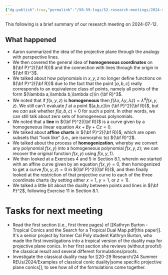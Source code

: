 ```yaml
---
{"dg-publish":true,"permalink":"/50-59-logs/52-research-meetings/2024-summer/reu-meeting-2024-07-12/","updated":"2024-07-19T14:08:27-07:00"}
---
```


This following is a brief summary of our research meeting on 2024-07-12.

## What happened

- Aaron summarized the idea of the projective plane through the analogy with perspective lines.
- We then covered the general idea of **homogeneous coordinates** on ${\bf P}^2({\bf R})$ and the connection with lines through the origin in ${\bf R}^3$.
- We talked about how polynomials in $x, y, z$ no longer define functions on ${\bf P}^2({\bf R})$ due to the fact that the point $[a,b,c]$ really corresponds to an equivalence class of points, namely all points of the form $(\lambda a,\lambda b,\lambda c)\in {\bf R}^3$.
- We noted that if $f(x,y,z)$ is **homogeneous** then $f(\lambda x,\lambda y, \lambda z)=\lambda^d f(x,y,z)$. We still can't evaluate $f$ at a point $[a,b,c]\in {\bf P}^2({\bf R})$, but we *can* ask whether $f(a,b,c)=0$ for such a point. In other words, we can still talk about zero sets of homogeneous polynomials.
- We noted that a **line** in ${\bf P}^2({\bf R})$ is a curve given by a homogeneous linear equation $Ax+By+Cz=0$.
- We talked about **affine charts** in ${\bf P}^2({\bf R})$, which are open subsets that "look like" (i.e., are isomorphic to) ${\bf R}^2$.
- We talked about the process of **homogenization**, whereby we convert any polynomial $f(x,y)$ into a homogeneous polynomial $\tilde{f}(x,y,z)$; we can recover the original function $f(x,y)$ using $\tilde{f}(x,y,1)$.
- We then looked at a Exercises 4 and 5 in Section 8.1, wherein we started with an affine curve given by an equation $f(x,y)=0$, then homogenized to get a curve $\tilde{f}(x,y,z)=0$ in ${\bf P}^2({\bf R})$, and then finally looked at the restriction of that projective curve to each of the three coordinate charts (by setting either $x=1$, $y=1$, or $z=1$).
- We talked a little bit about the duality between points and lines in ${\bf P}^2$, following Exercise 11 in Section 8.1.

# Tasks for next meeting

- Read the first section (i.e., first three pages) of [[Kathryn Burton - Tropical Conics and the Search for a Tropical Dual Map.pdf|this paper]]. It's a senior project by former Cal Poly student Kathryn Burton, who made the first investigations into a tropical version of the duality map for projective plane conics. In her first section she reviews (without proofs!) the classical result and several different formulations/proofs.
- Investigate the classical duality map for [[20-29 Research/24 Summer REUs/2024/Examples of classical conic duality\|some specific projective plane conics]], to see how all of the formulations come together.